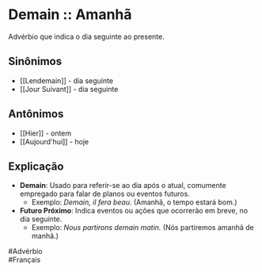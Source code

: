 # Demain :: Amanhã
Advérbio que indica o dia seguinte ao presente.

## Sinônimos
- [[Lendemain]] - dia seguinte  
- [[Jour Suivant]] - dia seguinte  

## Antônimos
- [[Hier]] - ontem  
- [[Aujourd'hui]] - hoje  

## Explicação
- **Demain**: Usado para referir-se ao dia após o atual, comumente empregado para falar de planos ou eventos futuros.
  - Exemplo: *Demain, il fera beau.* (Amanhã, o tempo estará bom.)
- **Futuro Próximo**: Indica eventos ou ações que ocorrerão em breve, no dia seguinte.
  - Exemplo: *Nous partirons demain matin.* (Nós partiremos amanhã de manhã.)

#Advérbio  
#Français  